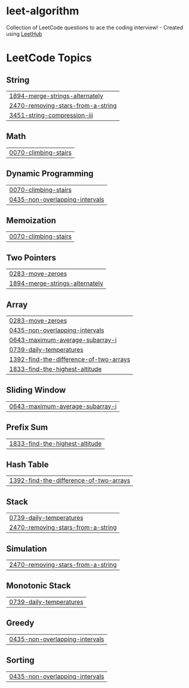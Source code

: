 # leet-algorithm
Collection of LeetCode questions to ace the coding interview! - Created using [LeetHub](https://github.com/QasimWani/LeetHub)

<!---LeetCode Topics Start-->
# LeetCode Topics
## String
|  |
| ------- |
| [1894-merge-strings-alternately](https://github.com/economyjang/leet-algorithm/tree/master/1894-merge-strings-alternately) |
| [2470-removing-stars-from-a-string](https://github.com/economyjang/leet-algorithm/tree/master/2470-removing-stars-from-a-string) |
| [3451-string-compression-iii](https://github.com/economyjang/leet-algorithm/tree/master/3451-string-compression-iii) |
## Math
|  |
| ------- |
| [0070-climbing-stairs](https://github.com/economyjang/leet-algorithm/tree/master/0070-climbing-stairs) |
## Dynamic Programming
|  |
| ------- |
| [0070-climbing-stairs](https://github.com/economyjang/leet-algorithm/tree/master/0070-climbing-stairs) |
| [0435-non-overlapping-intervals](https://github.com/economyjang/leet-algorithm/tree/master/0435-non-overlapping-intervals) |
## Memoization
|  |
| ------- |
| [0070-climbing-stairs](https://github.com/economyjang/leet-algorithm/tree/master/0070-climbing-stairs) |
## Two Pointers
|  |
| ------- |
| [0283-move-zeroes](https://github.com/economyjang/leet-algorithm/tree/master/0283-move-zeroes) |
| [1894-merge-strings-alternately](https://github.com/economyjang/leet-algorithm/tree/master/1894-merge-strings-alternately) |
## Array
|  |
| ------- |
| [0283-move-zeroes](https://github.com/economyjang/leet-algorithm/tree/master/0283-move-zeroes) |
| [0435-non-overlapping-intervals](https://github.com/economyjang/leet-algorithm/tree/master/0435-non-overlapping-intervals) |
| [0643-maximum-average-subarray-i](https://github.com/economyjang/leet-algorithm/tree/master/0643-maximum-average-subarray-i) |
| [0739-daily-temperatures](https://github.com/economyjang/leet-algorithm/tree/master/0739-daily-temperatures) |
| [1392-find-the-difference-of-two-arrays](https://github.com/economyjang/leet-algorithm/tree/master/1392-find-the-difference-of-two-arrays) |
| [1833-find-the-highest-altitude](https://github.com/economyjang/leet-algorithm/tree/master/1833-find-the-highest-altitude) |
## Sliding Window
|  |
| ------- |
| [0643-maximum-average-subarray-i](https://github.com/economyjang/leet-algorithm/tree/master/0643-maximum-average-subarray-i) |
## Prefix Sum
|  |
| ------- |
| [1833-find-the-highest-altitude](https://github.com/economyjang/leet-algorithm/tree/master/1833-find-the-highest-altitude) |
## Hash Table
|  |
| ------- |
| [1392-find-the-difference-of-two-arrays](https://github.com/economyjang/leet-algorithm/tree/master/1392-find-the-difference-of-two-arrays) |
## Stack
|  |
| ------- |
| [0739-daily-temperatures](https://github.com/economyjang/leet-algorithm/tree/master/0739-daily-temperatures) |
| [2470-removing-stars-from-a-string](https://github.com/economyjang/leet-algorithm/tree/master/2470-removing-stars-from-a-string) |
## Simulation
|  |
| ------- |
| [2470-removing-stars-from-a-string](https://github.com/economyjang/leet-algorithm/tree/master/2470-removing-stars-from-a-string) |
## Monotonic Stack
|  |
| ------- |
| [0739-daily-temperatures](https://github.com/economyjang/leet-algorithm/tree/master/0739-daily-temperatures) |
## Greedy
|  |
| ------- |
| [0435-non-overlapping-intervals](https://github.com/economyjang/leet-algorithm/tree/master/0435-non-overlapping-intervals) |
## Sorting
|  |
| ------- |
| [0435-non-overlapping-intervals](https://github.com/economyjang/leet-algorithm/tree/master/0435-non-overlapping-intervals) |
<!---LeetCode Topics End-->